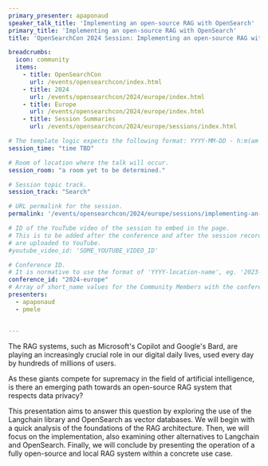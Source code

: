 ```yaml
---
primary_presenter: apaponaud
speaker_talk_title: 'Implementing an open-source RAG with OpenSearch'
primary_title: 'Implementing an open-source RAG with OpenSearch'
title: 'OpenSearchCon 2024 Session: Implementing an open-source RAG with OpenSearch'

breadcrumbs:
  icon: community
  items:
    - title: OpenSearchCon
      url: /events/opensearchcon/index.html
    - title: 2024
      url: /events/opensearchcon/2024/europe/index.html
    - title: Europe
      url: /events/opensearchcon/2024/europe/index.html
    - title: Session Summaries
      url: /events/opensearchcon/2024/europe/sessions/index.html

# The template logic expects the following format: YYYY-MM-DD - h:m(am|pm)-(h:m(am|pm))
session_time: "time TBD"

# Room of location where the talk will occur.
session_room: "a room yet to be determined."

# Session topic track.
session_track: "Search"

# URL permalink for the session.
permalink: '/events/opensearchcon/2024/europe/sessions/implementing-an-open-source-rag-with-opensearch.html'

# ID of the YouTube video of the session to embed in the page.
# This is to be added after the conference and after the session recordings
# are uploaded to YouTube.
#youtube_video_id: 'SOME_YOUTUBE_VIDEO_ID'

# Conference ID.
# It is normative to use the format of 'YYYY-location-name', eg. '2023-north-america'.
conference_id: "2024-europe"
# Array of short_name values for the Community Members with the conference_speaker persona whom are presenting the session. This includes the primary_speaker indicated above and any other presenters (if any).
presenters:
  - apaponaud
  - pmele


---
```

The RAG systems, such as Microsoft's Copilot and Google's Bard, are playing an increasingly crucial role in our digital daily lives, used every day by hundreds of millions of users.

As these giants compete for supremacy in the field of artificial intelligence, is there an emerging path towards an open-source RAG system that respects data privacy?

This presentation aims to answer this question by exploring the use of the Langchain library and OpenSearch as vector databases. We will begin with a quick analysis of the foundations of the RAG architecture. Then, we will focus on the implementation, also examining other alternatives to Langchain and OpenSearch. Finally, we will conclude by presenting the operation of a fully open-source and local RAG system within a concrete use case.